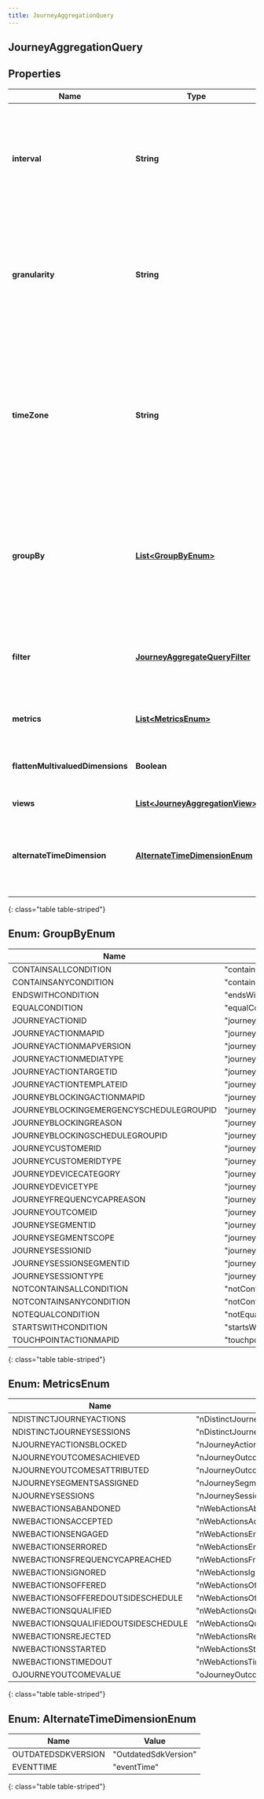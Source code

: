 ```yaml
---
title: JourneyAggregationQuery
---
```


## JourneyAggregationQuery

## Properties

| Name                             | Type                                                                                     | Description                                                                                                                                                                                                                                                                                                           | Notes      |
| -------------------------------- | ---------------------------------------------------------------------------------------- | --------------------------------------------------------------------------------------------------------------------------------------------------------------------------------------------------------------------------------------------------------------------------------------------------------------------- | ---------- |
| **interval**                     | <!----><!---->**String**<!---->                                                          | Behaves like one clause in a SQL WHERE. Specifies the date and time range of data being queried. Intervals are represented as an ISO-8601 string. For example: YYYY-MM-DDThh:mm:ss/YYYY-MM-DDThh:mm:ss                                                                                                                |            |
| **granularity**                  | <!----><!---->**String**<!---->                                                          | Granularity aggregates metrics into subpartitions within the time interval specified. The default granularity is the same duration as the interval. Periods are represented as an ISO-8601 string. For example: P1D or P1DT12H                                                                                        | [optional] |
| **timeZone**                     | <!----><!---->**String**<!---->                                                          | Time zone context used to calculate response intervals (this allows resolving DST changes). The interval offset is used even when timeZone is specified. Default is UTC. Time zones are represented as a string of the zone name as found in the IANA time zone database. For example: UTC, Etc/UTC, or Europe/London | [optional] |
| **groupBy**                      | <!---->[**List&lt;GroupByEnum&gt;**](#GroupByEnum)<!---->                                | Behaves like a SQL GROUPBY. Allows for multiple levels of grouping as a list of dimensions. Partitions resulting aggregate computations into distinct named subgroups rather than across the entire result set as if it were one group.                                                                               | [optional] |
| **filter**                       | <!----><!---->[**JourneyAggregateQueryFilter**](JourneyAggregateQueryFilter.md)<!---->   | Behaves like a SQL WHERE clause. This is ANDed with the interval parameter. Expresses boolean logical predicates as well as dimensional filters                                                                                                                                                                       | [optional] |
| **metrics**                      | <!---->[**List&lt;MetricsEnum&gt;**](#MetricsEnum)<!---->                                | Behaves like a SQL SELECT clause. Only named metrics will be retrieved.                                                                                                                                                                                                                                               |            |
| **flattenMultivaluedDimensions** | <!----><!---->**Boolean**<!---->                                                         | Flattens any multivalued dimensions used in response groups (e.g. [&#39;a&#39;,&#39;b&#39;,&#39;c&#39;]-&gt;&#39;a,b,c&#39;)                                                                                                                                                                                          | [optional] |
| **views**                        | <!----><!---->[**List&lt;JourneyAggregationView&gt;**](JourneyAggregationView.md)<!----> | Custom derived metric views                                                                                                                                                                                                                                                                                           | [optional] |
| **alternateTimeDimension**       | [**AlternateTimeDimensionEnum**](#AlternateTimeDimensionEnum)<!---->                     | Dimension to use as the alternative timestamp for data in the aggregate. Choosing \&quot;eventTime\&quot; uses the actual time of the data event.                                                                                                                                                                     | [optional] |

{: class="table table-striped"}

<a name="GroupByEnum"></a>

## Enum: GroupByEnum

| Name                                    | Value                                               |
| --------------------------------------- | --------------------------------------------------- |
| CONTAINSALLCONDITION                    | &quot;containsAllCondition&quot;                    |
| CONTAINSANYCONDITION                    | &quot;containsAnyCondition&quot;                    |
| ENDSWITHCONDITION                       | &quot;endsWithCondition&quot;                       |
| EQUALCONDITION                          | &quot;equalCondition&quot;                          |
| JOURNEYACTIONID                         | &quot;journeyActionId&quot;                         |
| JOURNEYACTIONMAPID                      | &quot;journeyActionMapId&quot;                      |
| JOURNEYACTIONMAPVERSION                 | &quot;journeyActionMapVersion&quot;                 |
| JOURNEYACTIONMEDIATYPE                  | &quot;journeyActionMediaType&quot;                  |
| JOURNEYACTIONTARGETID                   | &quot;journeyActionTargetId&quot;                   |
| JOURNEYACTIONTEMPLATEID                 | &quot;journeyActionTemplateId&quot;                 |
| JOURNEYBLOCKINGACTIONMAPID              | &quot;journeyBlockingActionMapId&quot;              |
| JOURNEYBLOCKINGEMERGENCYSCHEDULEGROUPID | &quot;journeyBlockingEmergencyScheduleGroupId&quot; |
| JOURNEYBLOCKINGREASON                   | &quot;journeyBlockingReason&quot;                   |
| JOURNEYBLOCKINGSCHEDULEGROUPID          | &quot;journeyBlockingScheduleGroupId&quot;          |
| JOURNEYCUSTOMERID                       | &quot;journeyCustomerId&quot;                       |
| JOURNEYCUSTOMERIDTYPE                   | &quot;journeyCustomerIdType&quot;                   |
| JOURNEYDEVICECATEGORY                   | &quot;journeyDeviceCategory&quot;                   |
| JOURNEYDEVICETYPE                       | &quot;journeyDeviceType&quot;                       |
| JOURNEYFREQUENCYCAPREASON               | &quot;journeyFrequencyCapReason&quot;               |
| JOURNEYOUTCOMEID                        | &quot;journeyOutcomeId&quot;                        |
| JOURNEYSEGMENTID                        | &quot;journeySegmentId&quot;                        |
| JOURNEYSEGMENTSCOPE                     | &quot;journeySegmentScope&quot;                     |
| JOURNEYSESSIONID                        | &quot;journeySessionId&quot;                        |
| JOURNEYSESSIONSEGMENTID                 | &quot;journeySessionSegmentId&quot;                 |
| JOURNEYSESSIONTYPE                      | &quot;journeySessionType&quot;                      |
| NOTCONTAINSALLCONDITION                 | &quot;notContainsAllCondition&quot;                 |
| NOTCONTAINSANYCONDITION                 | &quot;notContainsAnyCondition&quot;                 |
| NOTEQUALCONDITION                       | &quot;notEqualCondition&quot;                       |
| STARTSWITHCONDITION                     | &quot;startsWithCondition&quot;                     |
| TOUCHPOINTACTIONMAPID                   | &quot;touchpointActionMapId&quot;                   |

{: class="table table-striped"}

<a name="MetricsEnum"></a>

## Enum: MetricsEnum

| Name                                | Value                                           |
| ----------------------------------- | ----------------------------------------------- |
| NDISTINCTJOURNEYACTIONS             | &quot;nDistinctJourneyActions&quot;             |
| NDISTINCTJOURNEYSESSIONS            | &quot;nDistinctJourneySessions&quot;            |
| NJOURNEYACTIONSBLOCKED              | &quot;nJourneyActionsBlocked&quot;              |
| NJOURNEYOUTCOMESACHIEVED            | &quot;nJourneyOutcomesAchieved&quot;            |
| NJOURNEYOUTCOMESATTRIBUTED          | &quot;nJourneyOutcomesAttributed&quot;          |
| NJOURNEYSEGMENTSASSIGNED            | &quot;nJourneySegmentsAssigned&quot;            |
| NJOURNEYSESSIONS                    | &quot;nJourneySessions&quot;                    |
| NWEBACTIONSABANDONED                | &quot;nWebActionsAbandoned&quot;                |
| NWEBACTIONSACCEPTED                 | &quot;nWebActionsAccepted&quot;                 |
| NWEBACTIONSENGAGED                  | &quot;nWebActionsEngaged&quot;                  |
| NWEBACTIONSERRORED                  | &quot;nWebActionsErrored&quot;                  |
| NWEBACTIONSFREQUENCYCAPREACHED      | &quot;nWebActionsFrequencyCapReached&quot;      |
| NWEBACTIONSIGNORED                  | &quot;nWebActionsIgnored&quot;                  |
| NWEBACTIONSOFFERED                  | &quot;nWebActionsOffered&quot;                  |
| NWEBACTIONSOFFEREDOUTSIDESCHEDULE   | &quot;nWebActionsOfferedOutsideSchedule&quot;   |
| NWEBACTIONSQUALIFIED                | &quot;nWebActionsQualified&quot;                |
| NWEBACTIONSQUALIFIEDOUTSIDESCHEDULE | &quot;nWebActionsQualifiedOutsideSchedule&quot; |
| NWEBACTIONSREJECTED                 | &quot;nWebActionsRejected&quot;                 |
| NWEBACTIONSSTARTED                  | &quot;nWebActionsStarted&quot;                  |
| NWEBACTIONSTIMEDOUT                 | &quot;nWebActionsTimedout&quot;                 |
| OJOURNEYOUTCOMEVALUE                | &quot;oJourneyOutcomeValue&quot;                |

{: class="table table-striped"}

<a name="AlternateTimeDimensionEnum"></a>

## Enum: AlternateTimeDimensionEnum

| Name               | Value                          |
| ------------------ | ------------------------------ |
| OUTDATEDSDKVERSION | &quot;OutdatedSdkVersion&quot; |
| EVENTTIME          | &quot;eventTime&quot;          |

{: class="table table-striped"}
